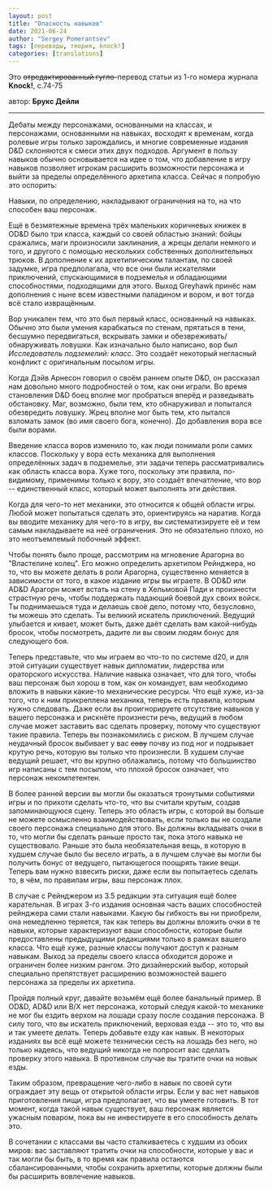 ```yaml
---
layout: post
title: "Опасность навыков"
date: 2021-06-24
author: "Sergey Pomerantsev"
tags: [переводы, теория, knock!]
categories: [translations]
---
```


Это ~~отредактированный гугло-~~перевод статьи из 1-го номера журнала **Knock!**, с.74-75

автор: **Брукс Дейли**

---

Дебаты между персонажами, основанными на классах, и персонажами, основанными на навыках, восходят к временам, когда ролевые игры только зарождались, и многие современные издания D&D склоняются к смеси этих двух подходов. Аргумент в пользу навыков обычно основывается на идее о том, что добавление в игру навыков позволяет игрокам расширить возможности персонажа и выйти за пределы определённого архетипа класса. Сейчас я попробую это оспорить:

Навыки, по определению, накладывают ограничения на то, на что способен ваш персонаж.

Ещё в безмятежные времена трёх маленьких коричневых книжек в OD&D было три класса, каждый со своей областью знаний: бойцы сражались, маги произносили заклинания, а жрецы делали немного и того, и другого с помощью нескольких собственных дополнительных трюков. В дополнение к их архетипическим талантам, по своей задумке, игра предполагала, что все они были искателями приключений, спускающимися в подземелья и обладающими способностями, подходящими для этого. Выход Greyhawk принёс нам дополнения с ныне всем известными паладином и вором, и вот тогда всё стало извращённым.

Вор уникален тем, что это был первый класс, основанный на навыках. Обычно это были умения карабкаться по стенам, прятаться в тени, бесшумно передвигаться, вскрывать замки и обезвреживать/обнаруживать ловушки. Как изначально было написано, вор был  _Исследователь подземелий: класс_. Это создаёт некоторый негласный конфликт с оригинальным посылом игры.

Когда Дэйв Арнесон говорил о своём раннем опыте D&D, он рассказал нам довольно много подробностей о том, как они играли. Во время становления D&D боец вполне мог пробраться вперёд и разведывать обстановку. Маг, возможно, были тем, кто обнаруживал и попытался обезвредить ловушку. Жрец вполне мог быть тем, кто пытался взломать замок (во имя своего бога, конечно). До добавления вора все были ворами.

Введение класса воров изменило то, как люди понимали роли самих классов. Поскольку у вора есть механика для выполнения определённых задач в подземелье, эти задачи теперь рассматривались как область класса вора. Хуже того, поскольку эти правила, по-видимому, применимы только к вору, это создаёт впечатление, что вор -- единственный класс, который может выполнять эти действия.

Когда для чего-то нет механики, это относится к общей области игры. Любой может попытаться сделать это, ориентируясь на наратив. Когда вы вводите механику для чего-то в игру, вы систематизируете её и тем самым накладываете на неё ограничения. Это не обязательно плохо, но это неотъемлемый побочный эффект.

Чтобы понять было проще, рассмотрим на мгновение Арагорна во "Властелине колец". Его можно определить архетипом Рейнджера, но то, что вы можете делать в роли Арагорна, существенно меняется в зависимости от того, в какое издание игры вы играете. В OD&D или AD&D Арагорн может встать на стену в Хельмовой Пади и произнести страстную речь, чтобы поддержать падающий боевой дух своих войск. Ты поднимаешься туда и делаешь своё дело, потому что, безусловно, ты можешь это сделать. Ты великий искатель приключений. Ведущий улыбается и кивает, может быть, даже даёт сделать вам какой-нибудь бросок, чтобы посмотреть, дадите ли вы своим людям бонус для следующего боя.

Теперь представьте, что мы играем во что-то по системе d20, и для этой ситуации существует навык дипломатии, лидерства или ораторского искусства. Наличие навыка означает, что для того, чтобы ваш персонаж был хорош в том, как он командует, вам необходимо вложить в навыки какие-то механические ресурсы. Что ещё хуже, из-за того, что к ним прикреплена механика, теперь есть правила, которым нужно следовать. Даже если вы проигнорируете отсутствие навыков у вашего персонажа и рискнёте произнести речь, ведущий в любом случае может заставить вас сделать проверку, потому что существуют такие правила. Теперь вы познакомились с риском. В лучшем случае неудачный бросок выбивает у вас ~~сову~~ почву из под ног и подрывает крутую речь, которую вы только что произнесли. В худшем случае ведущий решает, что вы крупно облажались, потому что большинство игр написаны с тем посылом, что плохой бросок означает, что персонаж некомпетентен.

В более ранней версии вы могли бы оказаться тронутыми событиями игры и по прихоти сделать что-то, что вы считали крутым, создав запоминающуюся сцену. Теперь это область игры, с которой вы больше не можете осмысленно взаимодействовать, если только вы не создали своего персонажа специально для этого. Вы должны вкладывать очки в то, что могли бы сделать раньше просто так, пока этого навыка не существовало. Раньше это была необязательная вещь, в которую в худшем случае было бы весело играть, а в лучшем случае вы могли бы получить бонус от ведущего, пытающегося поощрять такие вещи. Теперь вам нужно взвесить риски, даже если вы попытаетесь сделать то, в чём, по правилам игры, ваш персонаж плох.

В случае с Рейнджером из 3.5 редакции  эта ситуация ещё более карательная. В играх 3-го издания основная часть ваших способностей рейнджера сами стали навыками. Какую бы гибкость вы ни приобрели, она немедленно теряется, так как теперь вы должны вложить очки в те навыки, которые характеризуют ваши способности, которые были предоставлены предыдущими редакциями только в рамках вашего класса. Что ещё хуже, разные классы получают доступ к разным навыкам. Выход за пределы своего класса обходится дороже и ограничен более низким рангом. Это дизайнерский выбор, который специально препятствует расширению возможностей вашего персонажа за пределы их архетипа.

Пройдя полный круг, давайте возьмём ещё более банальный пример. В OD&D, AD&D или B/X нет персонажа, который следуя какой-то механике не мог бы ездить верхом на лошади сразу после создания персонажа. В силу того, что вы искатель приключений, верховая езда -- это то, что вы и так умеете делать. Теперь добавьте езду как навык. В некоторых изданиях вы всё ещё можете технически сесть на лошадь без него, но только надеясь, что ведущий никогда не попросит вас сделать проверку этого навыка. В противном случае вы тратите очки на новык езды.

Таким образом, превращение чего-либо в навык по своей сути ограждает эту вещь от открытой области игры. Если у вас нет навыков приготовления пищи, игра предполагает, что вы умеете готовить. В тот момент, когда такой навык существует, ваш персонаж является ужасным поваром, пока вы не инвестируете в его способность делать это.

В сочетании с классами вы часто сталкиваетесь с худшим из обоих миров: вас заставляют тратить очки на способности, которые у вас и так могли бы быть, в то время как правила остаются сбалансированными, чтобы сохранить архетипы, которые должны были бы расширить вовлечение навыков.
